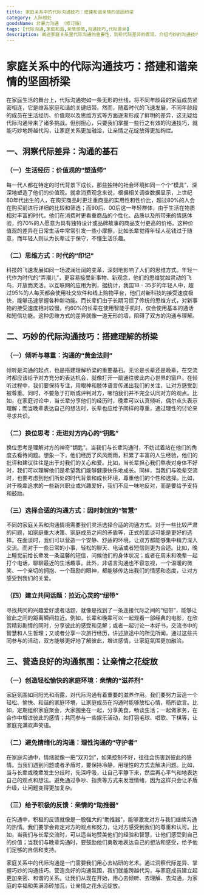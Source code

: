 ```yaml
---
title: 家庭关系中的代际沟通技巧：搭建和谐亲情的坚固桥梁
category: 人际相处
goodsName: 非暴力沟通 （修订版）
tags: [代际沟通,家庭和谐,亲情感情,沟通技巧,代际差异]
description: 阐述家庭关系里代际沟通的重要性，剖析代际差异的表现，介绍巧妙的沟通技巧并说明营造良好沟通氛围的方式，助力搭建和谐亲情的坚固桥梁。
---
```


# 家庭关系中的代际沟通技巧：搭建和谐亲情的坚固桥梁

在家庭生活的舞台上，代际沟通宛如一条无形的丝线，将不同年龄段的家庭成员紧密相连，它是维系家庭和谐的关键纽带。然而，随着时代的飞速发展，不同年龄段的成员在生活经历、价值观以及思维方式等方面逐渐形成了鲜明的差异，这无疑给代际沟通带来了诸多挑战。但别担心，只要我们掌握一些行之有效的沟通技巧，就能巧妙地跨越代沟，让家庭关系更加融洽，让亲情之花绽放得更加绚烂。

## 一、洞察代际差异：沟通的基石

### （一）生活经历：价值观的“塑造师”
每一代人都在特定的时代背景下成长，那些独特的社会环境如同一个个“模具”，深深地塑造了他们的价值观。就拿消费观念来说，根据相关调查数据显示，上世纪60年代出生的人，在购买商品时更注重商品的实用性和性价比，超过80%的人会在购买前进行详细的比较和筛选；而90后、00后这一年轻群体，由于生活在物质相对丰富的时代，他们在消费时更看重商品的个性化、品质以及所带来的情感体验，约70%的人愿意为具有独特设计或品牌故事的商品支付更高的价格。这种价值观的差异在日常生活中常常引发一些小摩擦，比如长辈觉得年轻人花钱过于随意，而年轻人则认为长辈过于保守，不懂生活乐趣。

### （二）思维方式：时代的“印记”
科技的飞速发展如同一场波澜壮阔的变革，深刻地影响了人们的思维方式。年轻一代作为时代的“弄潮儿”，更容易接受新事物、新观念，他们的思维犹如灵动的飞鸟，开放而灵活。以互联网的应用为例，据统计，我国18 - 35岁的年轻人中，超过95%的人每天都会使用社交软件和线上购物平台，他们对新科技的接受速度极快，能够迅速掌握各种新功能。而长辈们由于长期习惯了传统的思维方式，对新事物的接受速度相对较慢，约60%的长辈在使用智能手机时，仅会使用基本的通话和短信功能。这种思维方式的差异就像一道无形的墙，阻碍了双方的沟通与理解。

## 二、巧妙的代际沟通技巧：搭建理解的桥梁

### （一）倾听与尊重：沟通的“黄金法则”
倾听是沟通的起点，也是搭建理解桥梁的重要基石。无论是长辈还是晚辈，在交流时都应该给予对方充分的表达机会，就像打开一扇通往彼此内心世界的窗户。在倾听过程中，我们要保持专注，用眼神和肢体语言传递出我们的关注，让对方感受到被尊重。同时，不要急于打断或评判对方，哪怕我们并不完全认同对方的观点。比如，在家庭讨论中，当长辈分享他们的经历时，晚辈可以认真倾听，偶尔点头表示理解；而当晚辈表达自己的想法时，长辈也应给予同样的尊重，通过理性的讨论来寻求共识。

### （二）换位思考：走进对方内心的“钥匙”
换位思考是理解对方的神奇“钥匙”。当我们与长辈沟通时，不妨试着站在他们的角度去看待问题。想象一下，他们经历了风风雨雨，积累了丰富的人生经验，他们的批评和建议往往是出于对我们的关心和爱。比如，当长辈担心我们熬夜对身体不好时，我们可以理解他们是希望我们能够健康快乐地成长。同样，当我们与晚辈交流时，也要考虑到他们所处的时代背景和成长环境，尊重他们的个性和选择。比如，对于晚辈追求的一些新兴职业或兴趣爱好，我们不应一味地反对，而是要给予支持和鼓励。

### （三）选择合适的沟通方式：因时制宜的“智慧”
不同的家庭关系和沟通情境需要我们灵活选择合适的沟通方式。对于一些比较严肃的问题，如家庭重大决策、家庭成员之间的矛盾等，正式的面谈可能是更好的选择。在面谈时，我们可以营造一个安静、舒适的环境，让双方都能够集中精力深入交流。而对于一些日常的小事，轻松的聊天、电话或者短信则更为合适。比如，晚上睡觉前给长辈发一条温馨的短信，问候他们的身体状况；或者在周末和晚辈一起打个电话，聊聊最近的生活趣事。此外，非语言沟通也不容忽视，一个温暖的微笑、一个亲切的拥抱、一个鼓励的眼神，都能够传达出我们的情感和态度，让对方感受到我们的关爱。

### （四）建立共同话题：拉近心灵的“纽带”
寻找共同的兴趣爱好或者话题，就像是找到了一条连接代际之间的“纽带”，能够让彼此之间的距离瞬间拉近。例如，长辈和晚辈可以一起观看一部经典的电影，在欣赏精彩剧情的同时，分享彼此的感受和见解；或者一起讨论一本好书，交流书中的智慧和人生哲理；又或者分享一次旅行经历，讲述旅途中的所见所闻。通过这些共同参与的活动，双方能够更好地了解彼此，增进感情，让家庭氛围更加融洽。

## 三、营造良好的沟通氛围：让亲情之花绽放

### （一）创造轻松愉快的家庭环境：亲情的“滋养剂”
家庭氛围如同阳光和雨露，对代际沟通有着重要的滋养作用。我们要努力营造一个轻松、愉快、和谐的家庭环境，让家庭成员在沟通时能够放松心情，畅所欲言。比如，定期组织家庭聚会，大家围坐在一起，分享美食，畅谈生活；一起做家务，在合作中增进彼此的感情；共同参与一些娱乐活动，如打羽毛球、唱歌、下棋等，让家庭充满欢声笑语。

### （二）避免情绪化的沟通：理性沟通的“守护者”
在家庭沟通中，情绪就像一把“双刃剑”，如果控制不好，往往会伤害到彼此的感情。当我们遇到问题或者矛盾时，要保持冷静，用理性的方式去解决问题。比如，当与长辈或晚辈发生分歧时，先深呼吸，让自己平静下来，然后再心平气和地表达自己的观点和想法。避免通过争吵、指责等方式来发泄情绪，因为这样只会让矛盾升级，让问题变得更加复杂。

### （三）给予积极的反馈：亲情的“助推器”
在沟通中，积极的反馈就像是一股强大的“助推器”，能够激发对方与我们继续沟通的热情。我们要学会肯定对方的观点和努力，让对方感受到我们的尊重和认可。比如，当我们与长辈交流时，可以适当地赞美他们的经验和智慧，让他们感受到自己的价值；当我们与晚辈沟通时，要鼓励他们勇敢地表达自己的想法和感受，给予他们足够的自信和支持。

家庭关系中的代际沟通是一门需要我们用心去钻研的艺术。通过洞察代际差异、掌握巧妙的沟通技巧、营造良好的沟通氛围，我们就能跨越代沟，与家庭成员建立起更加亲密、和谐的关系。让我们从现在开始，用心去倾听、去理解、去沟通，为家庭的幸福和美满添砖加瓦，让亲情之花永远绽放。